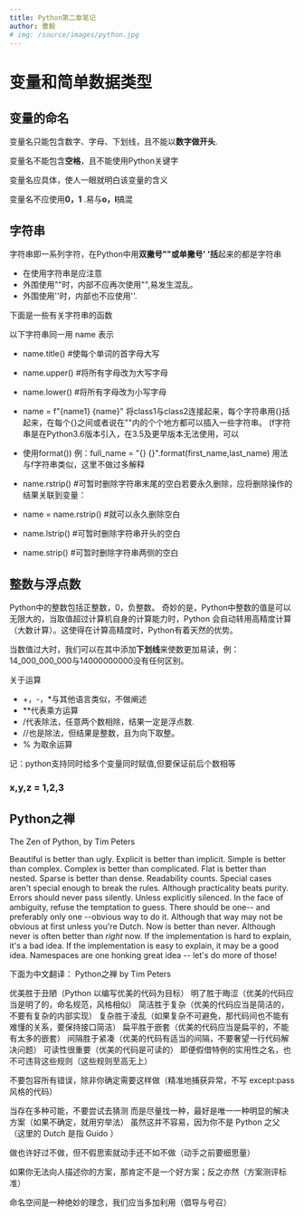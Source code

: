 ```yaml
---
title: Python第二章笔记
author: 曹毅
# img: /source/images/python.jpg
---
```

# 变量和简单数据类型

## 变量的命名

变量名只能包含数字、字母、下划线，且不能以**数字做开头**.

变量名不能包含**空格**，且不能使用Python关键字

变量名应具体，使人一眼就明白该变量的含义

变量名不应使用**0，1** .易与**o，l**搞混

## 字符串

字符串即一系列字符，在Python中用**双撇号""或单撇号' '括**起来的都是字符串

- 在使用字符串是应注意
- 外围使用""时，内部不应再次使用"",易发生混乱。
- 外围使用''时，内部也不应使用''.

下面是一些有关字符串的函数

以下字符串同一用 name 表示
- name.title() #使每个单词的首字母大写
- name.upper() #将所有字母改为大写字母
- name.lower() #将所有字母改为小写字母

- name = f"{name1} {name}"
将class1与class2连接起来，每个字符串用{}括起来，在每个{}之间或者说在""内的个个地方都可以插入一些字符串。
(f字符串是在Python3.6版本引入，在3.5及更早版本无法使用，可以
- 使用format())
例：full_name = "{} {}".format(first_name,last_name)
    用法与f字符串类似，这里不做过多解释

- name.rstrip() #可暂时删除字符串末尾的空白若要永久删除，应将删除操作的结果关联到变量：
- name = name.rstrip() #就可以永久删除空白
- name.lstrip() #可暂时删除字符串开头的空白
- name.strip()  #可暂时删除字符串两侧的空白


## 整数与浮点数
Python中的整数包括正整数，0，负整数。
奇妙的是，Python中整数的值是可以无限大的，当取值超过计算机自身的计算能力时，Python 会自动转用高精度计算（大数计算）。这使得在计算高精度时，Python有着天然的优势。


当数值过大时，我们可以在其中添加**下划线**来使数更加易读，例：14_000_000_000与14000000000没有任何区别。


关于运算

- +，-，*与其他语言类似，不做阐述
- **代表乘方运算
- /代表除法，任意两个数相除，结果一定是浮点数.
- //也是除法，但结果是整数，且为向下取整。
- % 为取余运算

记：python支持同时给多个变量同时赋值,但要保证前后个数相等

### x,y,z = 1,2,3 ###

## Python之禅

The Zen of Python, by Tim Peters

Beautiful is better than ugly.
Explicit is better than implicit.
Simple is better than complex.
Complex is better than complicated.
Flat is better than nested.
Sparse is better than dense.
Readability counts.
Special cases aren't special enough to break the rules.
Although practicality beats purity.
Errors should never pass silently.
Unless explicitly silenced.
In the face of ambiguity, refuse the temptation to guess.
There should be one-- and preferably only one --obvious way to do it.
Although that way may not be obvious at first unless you're Dutch.
Now is better than never.
Although never is often better than *right* now.
If the implementation is hard to explain, it's a bad idea.
If the implementation is easy to explain, it may be a good idea.
Namespaces are one honking great idea -- let's do more of those!


下面为中文翻译：
Python之禅 by Tim Peters
 
优美胜于丑陋（Python 以编写优美的代码为目标）
    明了胜于晦涩（优美的代码应当是明了的，命名规范，风格相似）
    简洁胜于复杂（优美的代码应当是简洁的，不要有复杂的内部实现）
    复杂胜于凌乱（如果复杂不可避免，那代码间也不能有难懂的关系，要保持接口简洁）
    扁平胜于嵌套（优美的代码应当是扁平的，不能有太多的嵌套）
    间隔胜于紧凑（优美的代码有适当的间隔，不要奢望一行代码解决问题）
    可读性很重要（优美的代码是可读的）
    即便假借特例的实用性之名，也不可违背这些规则（这些规则至高无上）
    
不要包容所有错误，除非你确定需要这样做（精准地捕获异常，不写 except:pass 风格的代码）
    
当存在多种可能，不要尝试去猜测
而是尽量找一种，最好是唯一一种明显的解决方案（如果不确定，就用穷举法）
虽然这并不容易，因为你不是 Python 之父（这里的 Dutch 是指 Guido ）
    
做也许好过不做，但不假思索就动手还不如不做（动手之前要细思量）
    
如果你无法向人描述你的方案，那肯定不是一个好方案；反之亦然（方案测评标准）
    
命名空间是一种绝妙的理念，我们应当多加利用（倡导与号召）